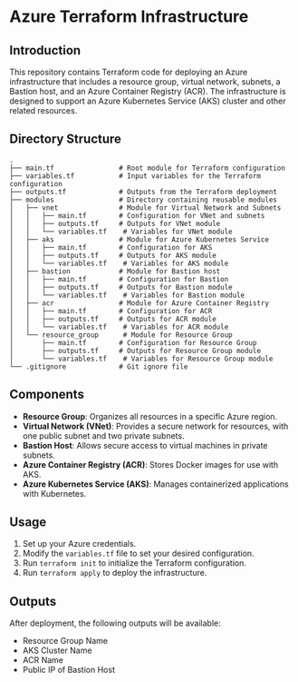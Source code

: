 # Azure Terraform Infrastructure

## Introduction
This repository contains Terraform code for deploying an Azure infrastructure that includes a resource group, virtual network, subnets, a Bastion host, and an Azure Container Registry (ACR). The infrastructure is designed to support an Azure Kubernetes Service (AKS) cluster and other related resources.

## Directory Structure
```
.
├── main.tf                # Root module for Terraform configuration
├── variables.tf           # Input variables for the Terraform configuration
├── outputs.tf             # Outputs from the Terraform deployment
├── modules                # Directory containing reusable modules
│   ├── vnet               # Module for Virtual Network and Subnets
│   │   ├── main.tf        # Configuration for VNet and subnets
│   │   ├── outputs.tf     # Outputs for VNet module
│   │   └── variables.tf    # Variables for VNet module
│   ├── aks                # Module for Azure Kubernetes Service
│   │   ├── main.tf        # Configuration for AKS
│   │   ├── outputs.tf     # Outputs for AKS module
│   │   └── variables.tf    # Variables for AKS module
│   ├── bastion            # Module for Bastion host
│   │   ├── main.tf        # Configuration for Bastion
│   │   ├── outputs.tf     # Outputs for Bastion module
│   │   └── variables.tf    # Variables for Bastion module
│   ├── acr                # Module for Azure Container Registry
│   │   ├── main.tf        # Configuration for ACR
│   │   ├── outputs.tf     # Outputs for ACR module
│   │   └── variables.tf    # Variables for ACR module
│   └── resource_group      # Module for Resource Group
│       ├── main.tf        # Configuration for Resource Group
│       ├── outputs.tf     # Outputs for Resource Group module
│       └── variables.tf    # Variables for Resource Group module
└── .gitignore             # Git ignore file
```

## Components
- **Resource Group**: Organizes all resources in a specific Azure region.
- **Virtual Network (VNet)**: Provides a secure network for resources, with one public subnet and two private subnets.
- **Bastion Host**: Allows secure access to virtual machines in private subnets.
- **Azure Container Registry (ACR)**: Stores Docker images for use with AKS.
- **Azure Kubernetes Service (AKS)**: Manages containerized applications with Kubernetes.

## Usage
1. Set up your Azure credentials.
2. Modify the `variables.tf` file to set your desired configuration.
3. Run `terraform init` to initialize the Terraform configuration.
4. Run `terraform apply` to deploy the infrastructure.

## Outputs
After deployment, the following outputs will be available:
- Resource Group Name
- AKS Cluster Name
- ACR Name
- Public IP of Bastion Host
